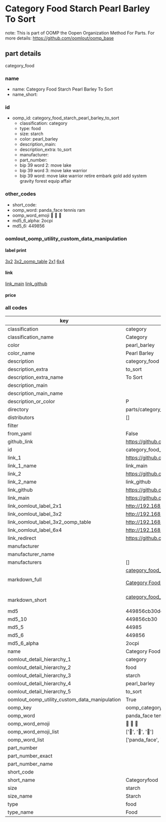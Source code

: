 # Category Food Starch Pearl Barley To Sort  

note: This is part of OOMP the Oopen Organization Method For Parts. For more details: https://github.com/oomlout/oomp_base

##  part details
  



category_food



### name
* name: Category Food Starch Pearl Barley To Sort
* name_short: 
### id
* oomp_id: category_food_starch_pearl_barley_to_sort
  * classification: category
  * type: food
  * size: starch
  * color: pearl_barley
  * description_main: 
  * description_extra: to_sort
  * manufacturer: 
  * part_number: 
  * bip 39 word 2: move lake
  * bip 39 word 3: move lake warrior
  * bip 39 word: move lake warrior retire embark gold add system gravity forest equip affair

### other_codes
* short_code: 
* oomp_word: panda_face tennis ram
* oomp_word_emoji :panda_face: :tennis: :ram:
* md5_6_alpha: 2ocpi
* md5_6: 449856






### oomlout_oomp_utility_custom_data_manipulation
#### label print
[3x2](http://192.168.1.245:1112/?label=oomp%202ocpi)
[3x2_oomp_table](http://192.168.1.108:1112/?label=oomp%202ocpi)
[2x1](http://192.168.1.242:1112/?label=oomp%202ocpi)
[6x4](http://192.168.1.55:1112/?label=oomp%202ocpi)    

#### link

[link_main](https://github.com/oomlout/oomlout_oomp_version_1_messy/tree/main/parts/category_food_starch_pearl_barley_to_sort) [link_github](https://github.com/oomlout/oomlout_oomp_version_1_messy/tree/main/parts/category_food_starch_pearl_barley_to_sort)                             

#### price







### all codes 
| key | value |  
| --- | --- |  
| classification | category |  
| classification_name | Category |  
| color | pearl_barley |  
| color_name | Pearl Barley |  
| description | category_food |  
| description_extra | to_sort |  
| description_extra_name | To Sort |  
| description_main |  |  
| description_main_name |  |  
| description_or_color | P  |  
| directory | parts/category_food_starch_pearl_barley_to_sort |  
| distributors | [] |  
| filter |  |  
| from_yaml | False |  
| github_link | https://github.com/oomlout/oomlout_oomp_part_src/tree/main/parts/category_food_starch_pearl_barley_to_sort |  
| id | category_food_starch_pearl_barley_to_sort |  
| link_1 | https://github.com/oomlout/oomlout_oomp_version_1_messy/tree/main/parts/category_food_starch_pearl_barley_to_sort |  
| link_1_name | link_main |  
| link_2 | https://github.com/oomlout/oomlout_oomp_version_1_messy/tree/main/parts/category_food_starch_pearl_barley_to_sort |  
| link_2_name | link_github |  
| link_github | https://github.com/oomlout/oomlout_oomp_version_1_messy/tree/main/parts/category_food_starch_pearl_barley_to_sort |  
| link_main | https://github.com/oomlout/oomlout_oomp_version_1_messy/tree/main/parts/category_food_starch_pearl_barley_to_sort |  
| link_oomlout_label_2x1 | http://192.168.1.242:1112/?label=oomp%202ocpi |  
| link_oomlout_label_3x2 | http://192.168.1.245:1112/?label=oomp%202ocpi |  
| link_oomlout_label_3x2_oomp_table | http://192.168.1.108:1112/?label=oomp%202ocpi |  
| link_oomlout_label_6x4 | http://192.168.1.55:1112/?label=oomp%202ocpi |  
| link_redirect | https://github.com/oomlout/oomlout_oomp_version_1_messy/tree/main/parts/category_food_starch_pearl_barley_to_sort |  
| manufacturer |  |  
| manufacturer_name |  |  
| manufacturers | [] |  
| markdown_full | [category_food_starch_pearl_barley_to_sort](none)<br>[](none)<br>[Category Food Starch Pearl Barley To Sort](none)<br><br> |  
| markdown_short | [category_food_starch_pearl_barley_to_sort](none)<br><br> |  
| md5 | 449856cb30dcc06591242b7fee9f2c86 |  
| md5_10 | 449856cb30 |  
| md5_5 | 44985 |  
| md5_6 | 449856 |  
| md5_6_alpha | 2ocpi |  
| name | Category Food Starch Pearl Barley To Sort |  
| oomlout_detail_hierarchy_1 | category |  
| oomlout_detail_hierarchy_2 | food |  
| oomlout_detail_hierarchy_3 | starch |  
| oomlout_detail_hierarchy_4 | pearl_barley |  
| oomlout_detail_hierarchy_5 | to_sort |  
| oomlout_oomp_utility_custom_data_manipulation | True |  
| oomp_key | oomp_category_food_starch_pearl_barley_to_sort |  
| oomp_word | panda_face tennis ram |  
| oomp_word_emoji | :panda_face: :tennis: :ram: |  
| oomp_word_emoji_list | [':panda_face:', ':tennis:', ':ram:'] |  
| oomp_word_list | ['panda_face', 'tennis', 'ram'] |  
| part_number |  |  
| part_number_exact |  |  
| part_number_name |  |  
| short_code |  |  
| short_name | Categoryfood |  
| size | starch |  
| size_name | Starch |  
| type | food |  
| type_name | Food |  
